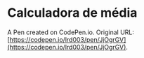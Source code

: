 # Calculadora de média

A Pen created on CodePen.io. Original URL: [https://codepen.io/lrd003/pen/JjOgrGV](https://codepen.io/lrd003/pen/JjOgrGV).


